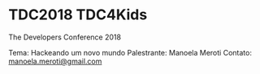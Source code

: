 # TDC2018 TDC4Kids
The Developers Conference 2018

Tema: Hackeando um novo mundo
Palestrante: Manoela Meroti
Contato: manoela.meroti@gmail.com
